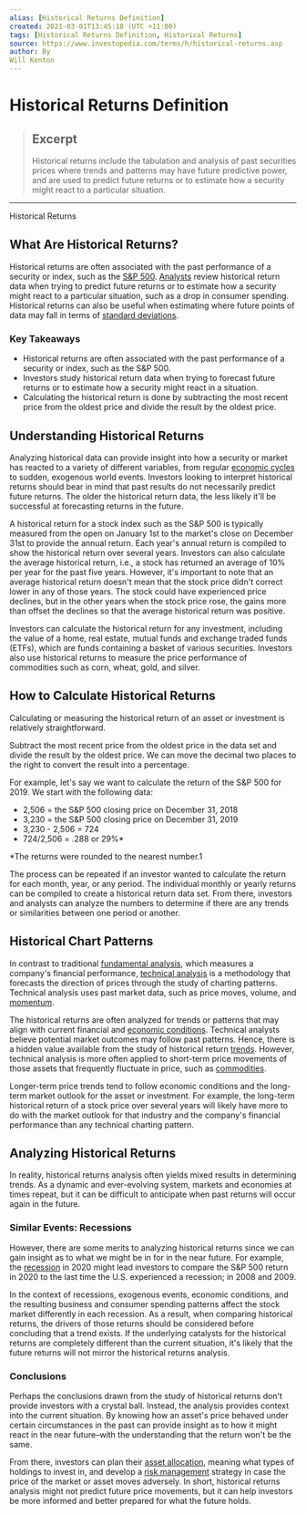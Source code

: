 ```yaml
---
alias: [Historical Returns Definition]
created: 2021-03-01T13:45:18 (UTC +11:00)
tags: [Historical Returns Definition, Historical Returns]
source: https://www.investopedia.com/terms/h/historical-returns.asp
author: By
Will Kenton
---
```


# Historical Returns Definition

> ## Excerpt
> Historical returns include the tabulation and analysis of past securities prices where trends and patterns may have future predictive power, and are used to predict future returns or to estimate how a security might react to a particular situation.

---

Historical Returns
## What Are Historical Returns?

Historical returns are often associated with the past performance of a security or index, such as the [S&P 500](https://www.investopedia.com/terms/s/sp500.asp). [Analysts](https://www.investopedia.com/terms/a/analyst.asp) review historical return data when trying to predict future returns or to estimate how a security might react to a particular situation, such as a drop in consumer spending. Historical returns can also be useful when estimating where future points of data may fall in terms of [standard deviations](https://www.investopedia.com/terms/s/standarddeviation.asp).

### Key Takeaways

-   Historical returns are often associated with the past performance of a security or index, such as the S&P 500.
-   Investors study historical return data when trying to forecast future returns or to estimate how a security might react in a situation.
-   Calculating the historical return is done by subtracting the most recent price from the oldest price and divide the result by the oldest price.

## Understanding Historical Returns

Analyzing historical data can provide insight into how a security or market has reacted to a variety of different variables, from regular [economic cycles](https://www.investopedia.com/terms/e/economic-cycle.asp) to sudden, exogenous world events. Investors looking to interpret historical returns should bear in mind that past results do not necessarily predict future returns. The older the historical return data, the less likely it'll be successful at forecasting returns in the future.

A historical return for a stock index such as the S&P 500 is typically measured from the open on January 1st to the market's close on December 31st to provide the annual return. Each year's annual return is compiled to show the historical return over several years. Investors can also calculate the average historical return, i.e., a stock has returned an average of 10% per year for the past five years. However, it's important to note that an average historical return doesn't mean that the stock price didn't correct lower in any of those years. The stock could have experienced price declines, but in the other years when the stock price rose, the gains more than offset the declines so that the average historical return was positive.

Investors can calculate the historical return for any investment, including the value of a home, real estate, mutual funds and exchange traded funds (ETFs), which are funds containing a basket of various securities. Investors also use historical returns to measure the price performance of commodities such as corn, wheat, gold, and silver.

## How to Calculate Historical Returns

Calculating or measuring the historical return of an asset or investment is relatively straightforward.

Subtract the most recent price from the oldest price in the data set and divide the result by the oldest price. We can move the decimal two places to the right to convert the result into a percentage.

For example, let's say we want to calculate the return of the S&P 500 for 2019. We start with the following data:

-   2,506 = the S&P 500 closing price on December 31, 2018
-   3,230 = the S&P 500 closing price on December 31, 2019
-   3,230 - 2,506 = 724
-   724/2,506 = .288 or 29%\*

\*The returns were rounded to the nearest number.1

The process can be repeated if an investor wanted to calculate the return for each month, year, or any period. The individual monthly or yearly returns can be compiled to create a historical return data set. From there, investors and analysts can analyze the numbers to determine if there are any trends or similarities between one period or another.

## Historical Chart Patterns

In contrast to traditional [fundamental analysis](https://www.investopedia.com/terms/f/fundamentalanalysis.asp), which measures a company's financial performance, [technical analysis](https://www.investopedia.com/terms/t/technicalanalysis.asp) is a methodology that forecasts the direction of prices through the study of charting patterns. Technical analysis uses past market data, such as price moves, volume, and [momentum](https://www.investopedia.com/terms/m/momentum.asp).

The historical returns are often analyzed for trends or patterns that may align with current financial and [economic conditions](https://www.investopedia.com/terms/e/economic-conditions.asp). Technical analysts believe potential market outcomes may follow past patterns. Hence, there is a hidden value available from the study of historical return [trends](https://www.investopedia.com/terms/t/trend.asp). However, technical analysis is more often applied to short-term price movements of those assets that frequently fluctuate in price, such as [commodities](https://www.investopedia.com/ask/answers/022315/what-are-tradable-commodities.asp).

Longer-term price trends tend to follow economic conditions and the long-term market outlook for the asset or investment. For example, the long-term historical return of a stock price over several years will likely have more to do with the market outlook for that industry and the company's financial performance than any technical charting pattern.

## Analyzing Historical Returns

In reality, historical returns analysis often yields mixed results in determining trends. As a dynamic and ever-evolving system, markets and economies at times repeat, but it can be difficult to anticipate when past returns will occur again in the future.

### Similar Events: Recessions

However, there are some merits to analyzing historical returns since we can gain insight as to what we might be in for in the near future. For example, the [recession](https://www.investopedia.com/terms/r/recession.asp) in 2020 might lead investors to compare the S&P 500 return in 2020 to the last time the U.S. experienced a recession; in 2008 and 2009.

In the context of recessions, exogenous events, economic conditions, and the resulting business and consumer spending patterns affect the stock market differently in each recession. As a result, when comparing historical returns, the drivers of those returns should be considered before concluding that a trend exists. If the underlying catalysts for the historical returns are completely different than the current situation, it's likely that the future returns will not mirror the historical returns analysis.

### Conclusions

Perhaps the conclusions drawn from the study of historical returns don't provide investors with a crystal ball. Instead, the analysis provides context into the current situation. By knowing how an asset's price behaved under certain circumstances in the past can provide insight as to how it might react in the near future–with the understanding that the return won't be the same.

From there, investors can plan their [asset allocation](https://www.investopedia.com/terms/a/aaf.asp), meaning what types of holdings to invest in, and develop a [risk management](https://www.investopedia.com/terms/r/riskmanagement.asp) strategy in case the price of the market or asset moves adversely. In short, historical returns analysis might not predict future price movements, but it can help investors be more informed and better prepared for what the future holds.
